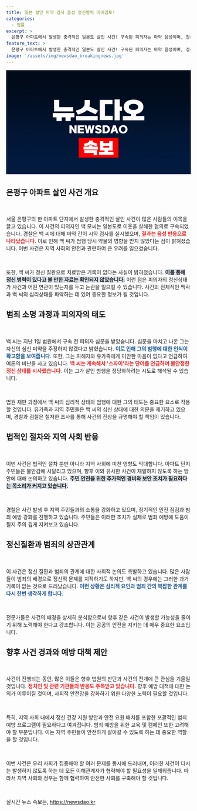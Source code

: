 ```yaml
---
title: 일본 살인 마약 검사 음성 정신병력 미비검토!
categories:
  - 법률
excerpt: >
  은평구 아파트에서 발생한 충격적인 일본도 살인 사건! 구속된 피의자는 마약 음성이며, 정신 질환 이력도 없어. 피해자에게 미안하다는 말 없이 스파이 발언만 반복, 과연 그 뒤에 숨겨진 진실은? 클릭하여 더 알아보세요!
feature_text: >
  은평구 아파트에서 발생한 충격적인 일본도 살인 사건! 구속된 피의자는 마약 음성이며, 정신 질환 이력도 없어. 피해자에게 미안하다는 말 없이 스파이 발언만 반복, 과연 그 뒤에 숨겨진 진실은? 클릭하여 더 알아보세요!
image: '/assets/img/newsdao_breakingnews.jpg'
---
```


<p><img src="/assets/img/newsdao_breakingnews.jpg" alt="cryptoinkorea 속보" /></p>

<h2 data-ke-size="size26">은평구 아파트 살인 사건 개요</h2>

<p data-ke-size="size16">&nbsp;</p>  

<p>서울 은평구의 한 아파트 단지에서 발생한 충격적인 살인 사건이 많은 사람들의 이목을 끌고 있습니다. 이 사건의 피의자인 백 모씨는 일본도로 이웃을 살해한 혐의로 구속되었습니다. 경찰은 백 씨에 대해 마약 간이 시약 검사를 실시했으며, <b><span style="color: #ee2323;">결과는 음성 반응으로 나타났습니다.</span></b> 이로 인해 백 씨가 범행 당시 약물의 영향을 받지 않았다는 점이 밝혀졌습니다. 이번 사건은 지역 사회의 안전과 관련하여 큰 우려를 일으켰습니다. </p>

<p data-ke-size="size16">&nbsp;</p>  

<p>또한, 백 씨가 정신 질환으로 치료받은 기록이 없다는 사실이 밝혀졌습니다. <b><span style="background-color: #21538527;">이를 통해 정신 병력이 있다고 볼 만한 자료는 확인되지 않았습니다.</span></b> 이런 점은 피의자의 정신상태가 사건과 어떤 연관이 있는지를 두고 논란을 일으킬 수 있습니다. 사건의 전체적인 맥락과 백 씨의 심리상태를 파악하는 데 있어 중요한 정보가 될 것입니다.</p>

<h2 data-ke-size="size26">범죄 소명 과정과 피의자의 태도</h2>

<p data-ke-size="size16">&nbsp;</p>  

<p>백 씨는 지난 1일 법원에서 구속 전 피의자 심문을 받았습니다. 심문을 마치고 나온 그는 자신의 심신 미약을 주장하지 않겠다고 밝혔습니다. <b><span style="color: #1a5490;">이로 인해 그의 범행에 대한 인식이 확고함을 보여줍니다.</span></b> 또한, 그는 피해자와 유가족에게 미안한 마음이 없다고 언급하여 여론의 비난을 사고 있습니다. <b><span style="color: #ee2323;">백 씨는 계속해서 '스파이'라는 단어를 언급하며 불안정한 정신 상태를 시사했습니다.</span></b> 이는 그가 살인 범행을 정당화하려는 시도로 해석될 수 있습니다.</p>

<p data-ke-size="size16">&nbsp;</p>  

<p>법원 재판 과정에서 백 씨의 심리적 상태와 범행에 대한 그의 태도는 중요한 요소로 작용할 것입니다. 유가족과 지역 주민들은 백 씨의 심신 상태에 대한 의문을 제기하고 있으며, 경찰과 검찰은 철저한 조사를 통해 사건의 진상을 규명해야 할 책임이 있습니다.</p>

<h2 data-ke-size="size26">법적인 절차와 지역 사회 반응</h2>

<p data-ke-size="size16">&nbsp;</p>  

<p>이번 사건은 법적인 절차 뿐만 아니라 지역 사회에 미친 영향도 막대합니다. 아파트 단지 주민들은 불안감에 시달리고 있으며, 향후 이와 유사한 사건이 재발하지 않도록 하는 방안에 대해 논의하고 있습니다. <b><span style="background-color: #21538527;">주민 안전을 위한 추가적인 경비와 보안 조치가 필요하다는 목소리가 커지고 있습니다.</span></b> </p>

<p data-ke-size="size16">&nbsp;</p>  

<p>경찰은 사건 발생 후 지역 주민들과의 소통을 강화하고 있으며, 정기적인 안전 점검과 범죄 예방 강화를 진행하고 있습니다. 주민들은 이러한 조치가 실제로 범죄 예방에 도움이 될지 주의 깊게 지켜보고 있습니다. </p>

<h2 data-ke-size="size26">정신질환과 범죄의 상관관계</h2>

<p data-ke-size="size16">&nbsp;</p>  

<p>이 사건은 정신 질환과 범죄의 관계에 대한 사회적 논의도 촉발하고 있습니다. 많은 사람들이 범죄의 배경으로 정신적 문제를 지적하기도 하지만, 백 씨의 경우에는 그러한 과거 기록이 없는 것으로 드러났습니다. <b><span style="color: #1a5490;">이런 상황은 심리적 요인과 범죄 간의 복잡한 관계를 다시 한번 생각하게 합니다.</span></b> </p>

<p data-ke-size="size16">&nbsp;</p>  

<p>전문가들은 사건의 배경을 상세히 분석함으로써 향후 같은 사건이 발생할 가능성을 줄이기 위해 노력해야 한다고 강조합니다. 이는 공공의 안전을 지키는 데 매우 중요한 요소입니다.</p>

<h2 data-ke-size="size26">향후 사건 경과와 예방 대책 제안</h2>

<p data-ke-size="size16">&nbsp;</p>  

<p>사건이 진행되는 동안, 많은 이들은 향후 법원의 판단과 사건의 전개에 큰 관심을 기울일 것입니다. <b><span style="color: #ee2323;">정치인 및 관련 기관들의 반응도 주목받고 있습니다.</span></b> 향후 예방 대책에 대한 논의가 이루어질 것이며, 사회적 안전망을 강화하기 위한 다양한 노력이 필요할 것입니다. </p>

<p data-ke-size="size16">&nbsp;</p>  

<p>특히, 지역 사회 내에서 정신 건강 지원 방안과 안전 요원 배치를 포함한 포괄적인 범죄 예방 프로그램이 필요하다고 여겨집니다. 범죄 예방을 위한 교육 및 캠페인 또한 고려해야 할 부분입니다. 이는 지역 주민들이 안전하게 살아갈 수 있도록 하는 데 중요한 역할을 할 것입니다.</p>

<p data-ke-size="size16">&nbsp;</p>  

<p>이번 사건은 우리 사회가 집중해야 할 여러 문제를 동시에 드러내며, 이러한 사건이 다시는 발생하지 않도록 하는 데 모든 이해관계자가 협력해야 할 필요성을 일깨워줍니다. 따라서 지역 사회와 정부는 함께 협력하여 안전한 사회를 구축해야 할 것입니다. </p>

<p data-ke-size="size16">&nbsp;</p>  
실시간 뉴스 속보는, <a href="https://newsdao.kr" rel="dofollow">https://newsdao.kr</a>


